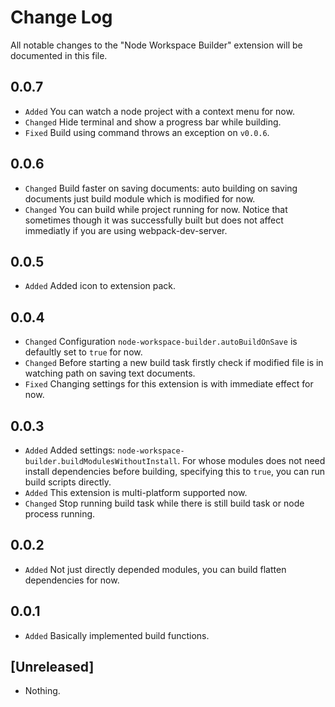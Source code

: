 # Change Log

All notable changes to the "Node Workspace Builder" extension will be documented in this file.

## 0.0.7
- `Added` You can watch a node project with a context menu for now.
- `Changed` Hide terminal and show a progress bar while building.
- `Fixed` Build using command throws an exception on `v0.0.6`.

## 0.0.6
- `Changed` Build faster on saving documents: auto building on saving documents just build module which is modified for now.
- `Changed` You can build while project running for now. Notice that sometimes though it  was successfully built but does not affect immediatly if you are using webpack-dev-server.

## 0.0.5
- `Added` Added icon to extension pack.

## 0.0.4
- `Changed` Configuration `node-workspace-builder.autoBuildOnSave` is defaultly set to `true` for now.
- `Changed` Before starting a new build task firstly check if modified file is in watching path on saving text documents.
- `Fixed` Changing settings for this extension is with immediate effect for now.

## 0.0.3
- `Added` Added settings: `node-workspace-builder.buildModulesWithoutInstall`. For whose modules does not need install dependencies before building, specifying this to `true`, you can run build scripts directly.
- `Added` This extension is multi-platform supported now.
- `Changed` Stop running build task while there is still build task or node process running.

## 0.0.2
- `Added` Not just directly depended modules, you can build flatten dependencies for now.

## 0.0.1
- `Added` Basically implemented build functions.

## [Unreleased]
- Nothing.